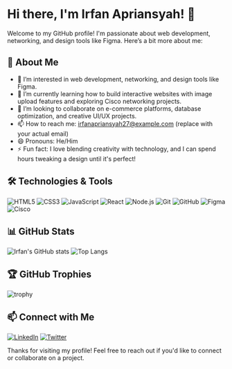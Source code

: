 # Hi there, I'm Irfan Apriansyah! 👋

Welcome to my GitHub profile! I'm passionate about web development, networking, and design tools like Figma. Here’s a bit more about me:

## 🌟 About Me

- 👀 I’m interested in web development, networking, and design tools like Figma.
- 🌱 I’m currently learning how to build interactive websites with image upload features and exploring Cisco networking projects.
- 💞️ I’m looking to collaborate on e-commerce platforms, database optimization, and creative UI/UX projects.
- 📫 How to reach me: [irfanapriansyah27@example.com](mailto:irfanapriansyah27@example.com) (replace with your actual email)
- 😄 Pronouns: He/Him
- ⚡ Fun fact: I love blending creativity with technology, and I can spend hours tweaking a design until it's perfect!

## 🛠️ Technologies & Tools

![HTML5](https://img.shields.io/badge/-HTML5-E34F26?style=flat-square&logo=html5&logoColor=white)
![CSS3](https://img.shields.io/badge/-CSS3-1572B6?style=flat-square&logo=css3&logoColor=white)
![JavaScript](https://img.shields.io/badge/-JavaScript-F7DF1E?style=flat-square&logo=javascript&logoColor=black)
![React](https://img.shields.io/badge/-React-61DAFB?style=flat-square&logo=react&logoColor=black)
![Node.js](https://img.shields.io/badge/-Node.js-339933?style=flat-square&logo=node.js&logoColor=white)
![Git](https://img.shields.io/badge/-Git-F05032?style=flat-square&logo=git&logoColor=white)
![GitHub](https://img.shields.io/badge/-GitHub-181717?style=flat-square&logo=github)
![Figma](https://img.shields.io/badge/-Figma-F24E1E?style=flat-square&logo=figma&logoColor=white)
![Cisco](https://img.shields.io/badge/-Cisco-1BA0D7?style=flat-square&logo=cisco&logoColor=white)

## 📊 GitHub Stats

![Irfan's GitHub stats](https://github-readme-stats.vercel.app/api?username=irfanapriansyah27&show_icons=true&theme=radical)
![Top Langs](https://github-readme-stats.vercel.app/api/top-langs/?username=irfanapriansyah27&layout=compact&theme=radical)

## 🏆 GitHub Trophies

![trophy](https://github-profile-trophy.vercel.app/?username=irfanapriansyah27&theme=onedark)

## 📫 Connect with Me

[![LinkedIn](https://img.shields.io/badge/-LinkedIn-0077B5?style=flat-square&logo=linkedin&logoColor=white)](https://www.linkedin.com/in/irfanapriansyah27/)
[![Twitter](https://img.shields.io/badge/-Twitter-1DA1F2?style=flat-square&logo=twitter&logoColor=white)](https://twitter.com/irfanapriansyah27)

Thanks for visiting my profile! Feel free to reach out if you'd like to connect or collaborate on a project.
<!---
irfanapriansyah27/irfanapriansyah27 is a ✨ special ✨ repository because its `README.md` (this file) appears on your GitHub profile.
You can click the Preview link to take a look at your changes.
--->
